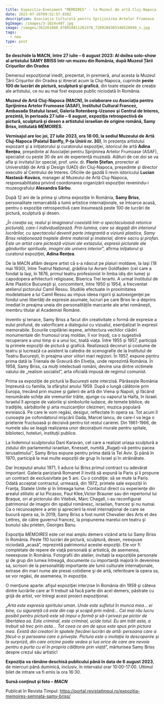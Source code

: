 ```yaml
---
title: Expoziția-Eveniment "MÉMOIRES" - la Muzeul de artă Cluj-Napoca
date: 2023-07-26T09:52:57.036Z
description: Asociația Culturală pentru Sprijinirea Artelor Frumoase
bgImage: /images/3-1024x497.jpg
image: /images/362261880_870010811263376_7209288305346526940_n.jpg
tags:
  - new
type: post
---
```

**Se deschide la MACN, între 27 iulie – 6 august 2023: Al doilea solo-show al artistului SAMY BRISS într-un muzeu din România, după Muzeul Țării Crișurilor din Oradea**

Demersul expoziţional inedit, prezentat, în premieră, anul acesta la Muzeul Ţării Crişurilor din Oradea şi itinerat acum la Cluj-Napoca, cuprinde **peste 100 de lucrări de pictură, sculptură și grafică**, din toate etapele de creaţie ale artistului, ce nu au mai fost expuse public niciodată în România.

**Muzeul de Artă Cluj-Napoca (MACN), în colaborare cu Asociaţia pentru Sprijinirea Artelor Frumoase (ASAF), Institutul Cultural Francez, Ambasada Statului Israel, Galeria Rotenberg-Uzunov și Centrul de Interes, prezintă, în perioada 27 iulie – 6 august, expoziţia retrospectivă de pictură, sculptură şi desen a artistului israelian de origine română, Samy Briss, intitulată *MÉMOIRES*.**

**Vernisajul are loc joi, 27 iulie 2023, ora 18:00, la sediul Muzeului de Artă Cluj-Napoca (Palatul Bánffy, P-ța Unirii nr. 30)**, în prezența artistului expozant şi a iniţiatorului şi curatorului expoziţiei, istoricul de artă **Adina Renţea**, preşedinte al Asociaţiei pentru Sprijinirea Artelor Frumoase (ASAF), specialist cu peste 30 de ani de experienţă muzeală. Alături de cei doi se va afla şi invitatul lor special, prof. univ. dr. **Florin Ştefan**, prorector al Universităţii de Artă şi Design (UAD) din Cluj-Napoca, președinte și director executiv al Centrului de Interes. Oficiile de gazdă îi revin istoricului **Lucian Nastasă-Kovács**, manager al Muzeului de Artă Cluj-Napoca, responsabilitatea privind coordonarea organizării expoziției revenindu-i muzeografului **Alexandra Sârbu**.

După 12 ani de la prima şi ultima expoziţie în România, **Samy Briss**, personalitate remarcabilă a lumii artistice internaţionale, se întoarce acasă, pentru o expoziţie retrospectivă care însumează peste 100 de lucrări de pictură, sculptură şi desen.

„*În creaţia sa, realul şi imaginarul coexistă într-o spectaculoasă retorica picturală, care-l individualizează. Prin lumina, care se degajă din interiorul lucrărilor, cu spectacolul devenit parte integrantă a viziunii plastice, Samy Briss relaţionează treptele dintre material şi imaterial, dintre sacru şi profan. Este un artist care pictează viziuni ale extazului, expresii picturale ale gândurilor spirituale, imagini ale univers interior*”, afirma iniţiatorul şi curatorul expoziţiei, **Adina Renţea**.

De la MACN aflăm despre artist că s-a născut pe plaiuri moldave, la Iaşi (18 mai 1930), între Teatrul Național, grădina lui Avram Goldfaden (cel care a fondat la Iaşi, în 1876, primul teatru profesionist în limba idiș din lume) și capodopera arhitecturii religioase, Biserica Trei Ierarhi. A urmat Institutul de Arte Plastice Bucureşti şi, concomitent, între 1950 și 1954, a frecventat atelierul pictorului Camil Ressu. Studiile efectuate in proximitatea modelatoare a lui Camil Ressu au impus ideea rigorii şi autoexigenţei pe fondul unei libertăţi de expresie asumate, lucruri pe care Briss le-a deprins imediat în preajma uneia din personalitățile marcante ale artei românești, membru titular al Academiei Române. 

Inventiv şi tenace, Samy Briss a facut din creativitate o formă de expresie a eului profund, de valorificare a dialogului cu vizualul, esenţializat în expresii memorabile. Ecourile copilăriei ieşene, arhitectura vechilor clădiri monumentale din frumosul oraş moldav, îl vor însoţi, ca o sugestivă recuperare a unui timp si a unui loc, toată viaţa. Între 1955 și 1957, participă la primele expoziţii de pictură şi grafică. Realizează decoruri și costume de teatru și lucrează ca asistent la catedra de scenografie de la Institutul de Teatru București, în preajma unor viitori mari regizori. În 1957, expune pentru prima dată la Trienala de Gravură din Elveția, unde reprezintă România. În 1958, Samy Briss, ca mulți intelectuali români, devine una dintre victimele valului de „realism socialist”, arta oficială impusă de regimul comunist. 

Prima sa expoziție de pictură la București este interzisă. Părăseşte România împreună cu familia, la sfârşitul anului 1959. După o lungă călătorie prin Europa, trecând prin muzee şi galerii de artă din Viena şi Napoli, şi făcând nenumărate schiţe ale vremurilor trăite, ajunge cu vaporul la Haifa, în Israel. Israelul îl apropie de valorile şi simbolurile iudaice, de temele biblice, de tradiţiile, sărbătorile şi arta muzicanţilor cleizmeri, muzica populară evreiască. Pe care le vom regăsi, desigur, reflectate în opera sa. Tot acum îl cunoaşte pe cofondatorul mișcării Dada, Marcel Iancu, de care-l va lega o prietenie fructuoasă și decisivă pentru tot restul carierei. Din 1961-1966, de numele său se leagă realizarea unor decoraţiuni murale pentru spitale, biblioteci, hoteluri, instituţii publice.

La îndemnul sculptorului Dani Karavan, cel care a realizat uriaşa sculptură a zidului din parlamentul israelian, Knesset, numită „Rugați-vă pentru pacea Ierusalimului”, Samy Briss expune pentru prima dată la Tel Aviv. Şi până în 1970, participă la mai multe expoziții de grup în Israel și în străinătate.

Dar începutul anului 1971, îi aduce lui Briss primul contract cu adevărat important. Galeria pariziană Romanet îl invită să expună la Paris şi îi propune un contract de exclusivitate pe 5 ani. Cu o condiţie: să se mute la Paris. Odată acceptat contractul, urmează, din 1972, primele sale expoziții în Franţa, Statele Unite și în întreaga lume. Contactul direct cu experienţe din arealul stilistic al lui Picasso, Paul Klee,Victor Brauner sau din repertoriul lui Braque, ori al pictorului din Vitebsk, Marc Chagall, i-au reconfigurat patrimoniul de imagini din spaţiul românesc, israelian, francez şi nu numai. Ca o recunoaştere a artei şi aprecierii la nivel internaţional de care se bucură opera sa, în 2019, Samy Briss a fost numit Chevalier des Arts et des Lettres, de către guvernul francez, la propunerea marelui om teatru şi bunului său prieten, Georges Banu.

Expoziţia *MÉMOIRES* este cel mai amplu demers vizând arta lui Samy Briss în România. Peste 110 lucrări de pictură, sculptură, desen, neexpuse niciodată „acasă”, reprezintă patrimoniul acestei expoziţii. Ele vor fi completate de repere de viaţă personală şi artistică, de asemenea, neeexpuse în România. Fotografii din atelier, invitaţii la expoziţiile personale şi de grup din lumea întreagă, documente cu importanţă majoră în devenirea sa, scrisori de la personalităţi importante ale lumii culturale internaţionale, extrase din mari nume ale presei cotidiene şi de artă, referitoare la opera sa, se vor regăsi, de asemenea, în expoziţie.

O menţiune aparte: afişul expoziţiei interzise în România din 1959 şi câteva dintre lucrările care ar fi trebuit să facă parte din acel demers, păstrate cu grijă de artist, vor întregi acest proiect expoziţional.

„*Arta este expresia spiritului uman. Unde este sufletul în munca mea… ei bine, cu siguranță că este din cap și scapă prin mână… Cel mai rău lucru posibil pentru pictură este să impui o formă și să-l privezi pe pictor de libertatea sa. Este criminal, este criminal, ucide totul. Eu am trăit asta, a trebuit să trec prin asta… Tot ceea ce am de spus este spus prin pictura mea. Există doi creatori în spatele fiecărei lucrări de artă: persoana care a făcut-o și persoana care o privește. Pictura este o invitație la descoperire și la surpriză, din care oricine poate vedea și lua orice de care are nevoie pentru a purta cu el în propria călătorie prin viață*”, mărturisea Samy Briss despre crezul său artistic!

**Expoziția va rămâne deschisă publicului până în data de 6 august 2023**, de miercuri până duminică, inclusiv, în intervalul orar 10:00-17:00. Ultimul bilet de intrare va fi emis la ora 16:30.



**Sursă conținut și foto – *MACN***



Publicat în Revista Timpul: https://portal.revistatimpul.ro/expozitia-memoires-semnata-samy-briss/